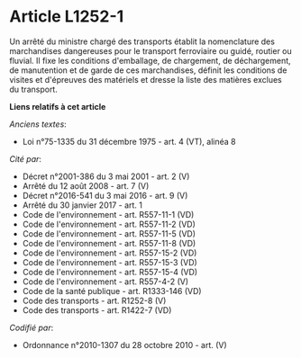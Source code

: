 # Article L1252-1

Un arrêté du ministre chargé des transports établit la nomenclature des marchandises dangereuses pour le transport
ferroviaire ou guidé, routier ou fluvial. Il fixe les conditions d'emballage, de chargement, de déchargement, de manutention
et de garde de ces marchandises, définit les conditions de visites et d'épreuves des matériels et dresse la liste des
matières exclues du transport.

**Liens relatifs à cet article**

_Anciens textes_:

  - Loi n°75-1335 du 31 décembre 1975 - art. 4 (VT), alinéa 8

_Cité par_:

  - Décret n°2001-386 du 3 mai 2001 - art. 2 (V)
  - Arrêté du 12 août 2008 - art. 7 (V)
  - Décret n°2016-541 du 3 mai 2016 - art. 9 (V)
  - Arrêté du 30 janvier 2017 - art. 1
  - Code de l'environnement - art. R557-11-1 (VD)
  - Code de l'environnement - art. R557-11-2 (VD)
  - Code de l'environnement - art. R557-11-5 (VD)
  - Code de l'environnement - art. R557-11-8 (VD)
  - Code de l'environnement - art. R557-15-2 (VD)
  - Code de l'environnement - art. R557-15-3 (VD)
  - Code de l'environnement - art. R557-15-4 (VD)
  - Code de l'environnement - art. R557-4-2 (V)
  - Code de la santé publique - art. R1333-146 (VD)
  - Code des transports - art. R1252-8 (V)
  - Code des transports - art. R1422-7 (VD)

_Codifié par_:

  - Ordonnance n°2010-1307 du 28 octobre 2010 - art. (V)
